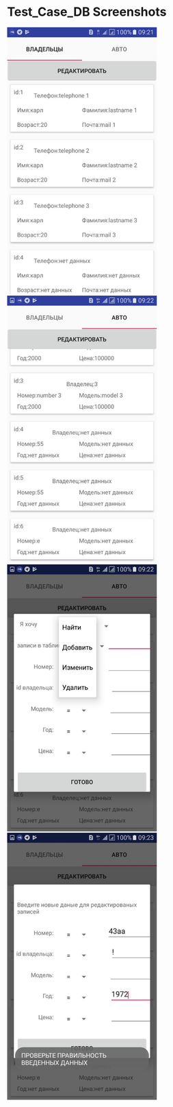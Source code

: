 # Test_Case_DB Screenshots
<img src=https://github.com/Karl-Sikorsky/Test_Case_DB/raw/master/1.jpg width="350"> 
<img src=https://github.com/Karl-Sikorsky/Test_Case_DB/raw/master/2.jpg width="350"> 
<img src=https://github.com/Karl-Sikorsky/Test_Case_DB/raw/master/3.jpg width="350"> 
<img src=https://github.com/Karl-Sikorsky/Test_Case_DB/raw/master/4.jpg width="350"> 

